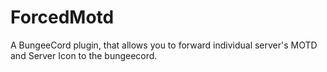 ForcedMotd
==========

A BungeeCord plugin, that allows you to forward individual server's MOTD and Server Icon to the bungeecord.
